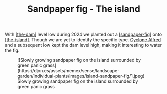 ﻿---
backlinks:
- title: Sandpaper fig
  url: /sense/landscape-garden/plants/sandpaper-fig.html
- title: Individual plants
  url: /sense/landscape-garden/individual-plants/individual-plants.html
latitude: -27.539086666666666
longitude: 152.05566383333334
photos:
  1:
    date: 2025-03-22 09:28:15
    description: None
    filename: C67888BA-087C-42D3-A9EF-F518A2CC1448.heic
    latitude: -27.539086666666666
    longitude: 152.05566383333334
    memexFilename: images/island-sandpaper-fig/1.jpeg
    title: None
tags:
- plants
- fig
- the-island
title: Sandpaper fig - The island
type: single-plant
---
With [[the-dam]] level low during 2024 we planted out a [[sandpaper-fig]] onto [[the-island]]. Though we are yet to identify the specific type. [Cyclone Alfred](https://en.wikipedia.org/wiki/Cyclone_Alfred_(2025)) and a subsequent low kept the dam level high, making it interesting to water the fig.

<figure markdown>
![Slowly growing sandpaper fig on the island surrounded by green panic grass](https://djon.es/assets/memex/sense/landscape-garden/individual-plants/images/island-sandpaper-fig/1.jpeg)
<caption>Slowly growing sandpaper fig on the island surrounded by green panic grass</caption>
</figure>


[//begin]: # "Autogenerated link references for markdown compatibility"
[the-dam]: ../the-dam "The Dam"
[sandpaper-fig]: ../plants/sandpaper-fig "Sandpaper fig"
[the-island]: ../the-island "The Island"
[//end]: # "Autogenerated link references"